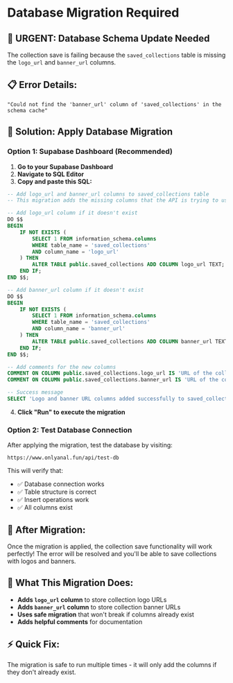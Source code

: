 # Database Migration Required

## 🚨 **URGENT: Database Schema Update Needed**

The collection save is failing because the `saved_collections` table is missing the `logo_url` and `banner_url` columns.

## 📋 **Error Details:**
```
"Could not find the 'banner_url' column of 'saved_collections' in the schema cache"
```

## 🔧 **Solution: Apply Database Migration**

### **Option 1: Supabase Dashboard (Recommended)**

1. **Go to your Supabase Dashboard**
2. **Navigate to SQL Editor**
3. **Copy and paste this SQL:**

```sql
-- Add logo_url and banner_url columns to saved_collections table
-- This migration adds the missing columns that the API is trying to use

-- Add logo_url column if it doesn't exist
DO $$ 
BEGIN
    IF NOT EXISTS (
        SELECT 1 FROM information_schema.columns 
        WHERE table_name = 'saved_collections' 
        AND column_name = 'logo_url'
    ) THEN
        ALTER TABLE public.saved_collections ADD COLUMN logo_url TEXT;
    END IF;
END $$;

-- Add banner_url column if it doesn't exist
DO $$ 
BEGIN
    IF NOT EXISTS (
        SELECT 1 FROM information_schema.columns 
        WHERE table_name = 'saved_collections' 
        AND column_name = 'banner_url'
    ) THEN
        ALTER TABLE public.saved_collections ADD COLUMN banner_url TEXT;
    END IF;
END $$;

-- Add comments for the new columns
COMMENT ON COLUMN public.saved_collections.logo_url IS 'URL of the collection logo image';
COMMENT ON COLUMN public.saved_collections.banner_url IS 'URL of the collection banner image';

-- Success message
SELECT 'Logo and banner URL columns added successfully to saved_collections table!' as status;
```

4. **Click "Run" to execute the migration**

### **Option 2: Test Database Connection**

After applying the migration, test the database by visiting:
```
https://www.onlyanal.fun/api/test-db
```

This will verify that:
- ✅ Database connection works
- ✅ Table structure is correct
- ✅ Insert operations work
- ✅ All columns exist

## 🎯 **After Migration:**

Once the migration is applied, the collection save functionality will work perfectly! The error will be resolved and you'll be able to save collections with logos and banners.

## 📝 **What This Migration Does:**

- **Adds `logo_url` column** to store collection logo URLs
- **Adds `banner_url` column** to store collection banner URLs
- **Uses safe migration** that won't break if columns already exist
- **Adds helpful comments** for documentation

## ⚡ **Quick Fix:**

The migration is safe to run multiple times - it will only add the columns if they don't already exist.
